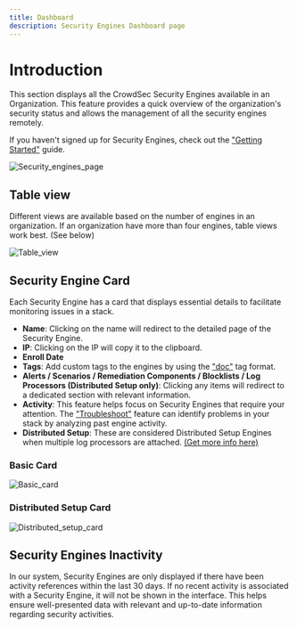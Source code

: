 ```yaml
---
title: Dashboard
description: Security Engines Dashboard page
---
```


# Introduction

This section displays all the CrowdSec Security Engines available in an Organization. This feature provides a quick overview of the organization's security status and allows the management of all the security engines remotely.

If you haven't signed up for Security Engines, check out the ["Getting Started"](/getting_started/post_installation/console.mdx) guide.

![Security_engines_page](/img/console/security_engines/page.png)

## Table view

Different views are available based on the number of engines in an organization. If an organization have more than four engines, table views work best. (See below)

![Table_view](/img/console/security_engines/table-view.png)

## Security Engine Card

Each Security Engine has a card that displays essential details to facilitate monitoring issues in a stack.

- **Name**: Clicking on the name will redirect to the detailed page of the Security Engine.
- **IP**: Clicking on the IP will copy it to the clipboard.
- **Enroll Date**
- **Tags**: Add custom tags to the engines by using the ["doc"](/console/security_engines/name_and_tags.md) tag format.
- **Alerts / Scenarios / Remediation Components / Blocklists / Log Processors (Distributed Setup only)**: Clicking any items will redirect to a dedicated section with relevant information.
- **Activity**: This feature helps focus on Security Engines that require your attention. The ["Troubleshoot"](/console/security_engines/troubleshooting.md) feature can identify problems in your stack by analyzing past engine activity.
- **Distributed Setup**: These are considered Distributed Setup Engines when multiple log processors are attached. [(Get more info here)](/docs/next/getting_started/security_engine_intro/#why-is-my-security-engine-classed-as-a-log-processor-within-the-console)

### Basic Card

![Basic_card](/img/console/security_engines/basic-card.png)

### Distributed Setup Card

![Distributed_setup_card](/img/console/security_engines/distributed-setup-card.png)

## Security Engines Inactivity

In our system, Security Engines are only displayed if there have been activity references within the last 30 days. If no recent activity is associated with a Security Engine, it will not be shown in the interface. This helps ensure well-presented data with relevant and up-to-date information regarding security activities.
